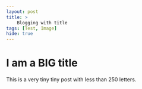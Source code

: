 ```yaml
---
layout: post
title: >
    Blogging with title 
tags: [Test, Image]
hide: true
---
```


# I am a BIG title

This is a very tiny tiny post with less than 250 letters.


